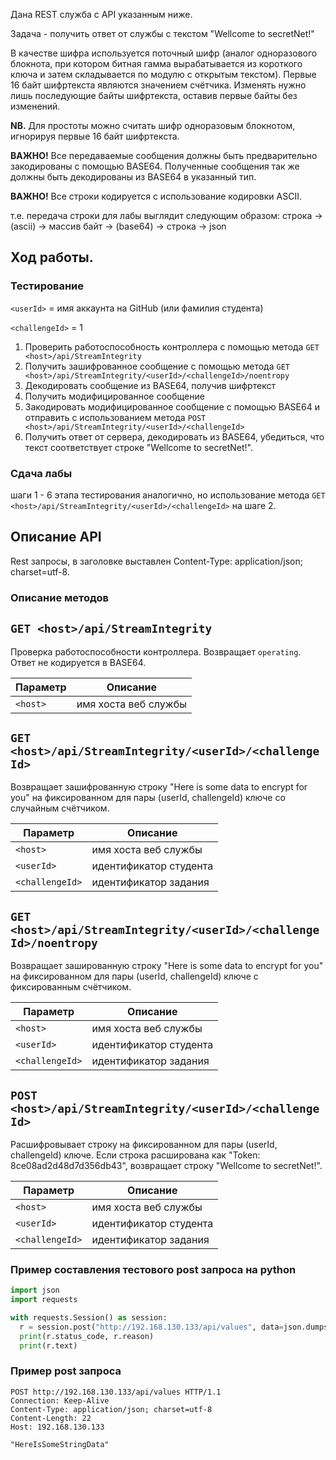 Дана REST служба с API указанным ниже.

Задача - получить ответ от службы с текстом "Wellcome to secretNet!"

В качестве шифра используется поточный шифр (аналог одноразового блокнота, при котором битная гамма вырабатывается из короткого ключа и затем складывается по модулю с открытым текстом). Первые 16 байт шифртекста являются значением счётчика. Изменять нужно лишь последующие байты шифртекста, оставив первые байты без изменений.

**NB.** Для простоты можно считать шифр одноразовым блокнотом, игнорируя первые 16 байт шифртекста.

**ВАЖНО!** Все передаваемые сообщения должны быть предварительно закодированы с помощью BASE64. Полученные сообщения так же должны быть декодированы из BASE64 в указанный тип.

**ВАЖНО!** Все строки кодируется с использование кодировки ASCII.

т.е. передача строки для лабы выглядит следующим образом:
строка -> (asсii) -> массив байт -> (base64) -> строка -> json 

## Ход работы.

### Тестирование 

`<userId>` = имя аккаунта на GitHub  (или фамилия студента)

`<challengeId>` = 1

1. Проверить работоспособность контроллера с помощью метода `GET <host>/api/StreamIntegrity`
2. Получить зашифрованное сообщение с помощью метода `GET <host>/api/StreamIntegrity/<userId>/<challengeId>/noentropy`
3. Декодировать сообщение из BASE64, получив шифртекст
4. Получить модифицированное сообщение
5. Закодировать модифицированное сообщение с помощью BASE64 и отправить с использованием метода `POST <host>/api/StreamIntegrity/<userId>/<challengeId>`
6. Получить ответ от сервера, декодировать из BASE64, убедиться, что текст соответствует строке "Wellcome to secretNet!".

### Сдача лабы
шаги 1 - 6 этапа тестирования аналогично, но использование метода `GET <host>/api/StreamIntegrity/<userId>/<challengeId>` на шаге 2.


## Описание API

Rest запросы, в заголовке выставлен Content-Type: application/json; charset=utf-8.

### Описание методов

## `GET <host>/api/StreamIntegrity`

Проверка работоспособности контроллера. Возвращает `operating`. Ответ не кодируется в BASE64.

| Параметр| Описание| 
| --- | --- 
| `<host>` | имя хоста веб службы

## `GET <host>/api/StreamIntegrity/<userId>/<challengeId>`

Возвращает зашифрованную строку "Here is some data to encrypt for you" на фиксированном для пары (userId, challengeId) ключе со случайным счётчиком.

| Параметр| Описание| 
| --- | --- 
| `<host>` | имя хоста веб службы
| `<userId>` | идентификатор студента
| `<challengeId>` | идентификатор задания


## `GET <host>/api/StreamIntegrity/<userId>/<challengeId>/noentropy`

Возвращает зашированную строку "Here is some data to encrypt for you" на фиксированном для пары (userId, challengeId) ключе с фиксированным счётчиком.

| Параметр| Описание| 
| --- | --- 
| `<host>` | имя хоста веб службы
| `<userId>` | идентификатор студента
| `<challengeId>` | идентификатор задания

## `POST <host>/api/StreamIntegrity/<userId>/<challengeId>`

Расшифровывает строку на фиксированном для пары (userId, challengeId) ключе.
Если строка расширована как "Token: 8ce08ad2d48d7d356db43", возвращает строку "Wellcome to secretNet!".

| Параметр| Описание| 
| --- | --- 
| `<host>` | имя хоста веб службы
| `<userId>` | идентификатор студента
| `<challengeId>` | идентификатор задания



### Пример составления тестового post запроса на python

```python
import json
import requests

with requests.Session() as session:
  r = session.post("http://192.168.130.133/api/values", data=json.dumps("HereIsSomeStringData"), headers = {'Content-Type': 'application/json'})
  print(r.status_code, r.reason)
  print(r.text)
```

### Пример post запроса
```
POST http://192.168.130.133/api/values HTTP/1.1
Connection: Keep-Alive
Content-Type: application/json; charset=utf-8
Content-Length: 22
Host: 192.168.130.133

"HereIsSomeStringData"
```
